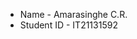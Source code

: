 - Name - Amarasinghe C.R.
- Student ID - IT21131592

<!---
IT21131592/IT21131592 is a ✨ special ✨ repository because its `README.md` (this file) appears on your GitHub profile.
You can click the Preview link to take a look at your changes.
--->
